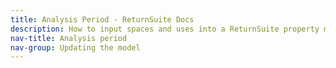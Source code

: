 ```yaml
---
title: Analysis Period - ReturnSuite Docs
description: How to input spaces and uses into a ReturnSuite property model.
nav-title: Analysis period
nav-group: Updating the model
---
```

